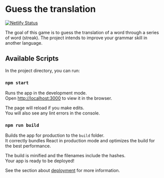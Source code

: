# Guess the translation

[![Netlify Status](https://api.netlify.com/api/v1/badges/6b903703-ad51-434b-af04-8e9b9763ccce/deploy-status)](https://app.netlify.com/sites/flamboyant-booth-5be16c/deploys)

The goal of this game is to guess the translation of a word through a series of word (streak).
The project intends to improve your grammar skill in another language.

## Available Scripts

In the project directory, you can run:

### `npm start`

Runs the app in the development mode.\
Open [http://localhost:3000](http://localhost:3000) to view it in the browser.

The page will reload if you make edits.\
You will also see any lint errors in the console.

### `npm run build`

Builds the app for production to the `build` folder.\
It correctly bundles React in production mode and optimizes the build for the best performance.

The build is minified and the filenames include the hashes.\
Your app is ready to be deployed!

See the section about [deployment](https://facebook.github.io/create-react-app/docs/deployment) for more information.
